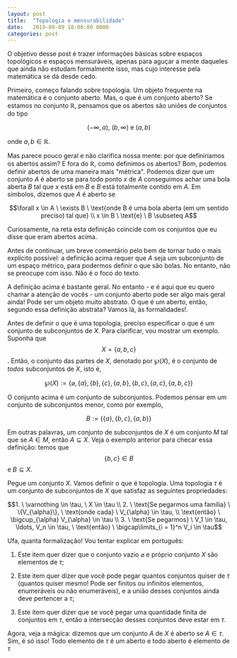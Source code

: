 ```yaml
---
layout: post
title:  "Topologia e mensurabilidade"
date:   2019-09-09 18:00:00 0000
categories: post
---
```


O objetivo desse post é trazer informações básicas sobre espaços topológicos e
espaços mensuráveis, apenas para aguçar a mente daqueles que ainda não
estudam formalmente isso, mas cujo interesse pela matemática se dá desde cedo.

Primeiro, começo falando sobre topologia. Um objeto frequente na matemática é o
conjunto aberto. Mas, o que é um conjunto aberto? Se estamos no conjunto $\mathbb{R}$, pensamos
que os abertos são uniões de conjuntos do tipo

$$(-\infty, a), \ (b, \infty) \ \text{e} \ (a, b)$$

onde $a, b \in \mathbb{R}$.

Mas parece pouco geral e não clarifica nossa mente: por que definiríamos os abertos assim?
E fora do $\mathbb{R}$, como definimos os abertos? Bom, podemos definir abertos de uma maneira mais
"métrica". Podemos dizer que um conjunto $A$ é aberto se para todo
ponto $x$ de $A$ conseguimos achar uma bola aberta $B$ tal que $x$ está em $B$
e $B$ está totalmente contido em $A$. Em símbolos, dizemos que $A$ é aberto se

$$\forall x \in A \  \exists B \ \text{onde B é uma bola aberta (em um sentido preciso) tal que} \\
x \in B \ \text{e} \ B \subseteq A$$

Curiosamente, na reta esta definição coincide com os conjuntos que eu disse que eram
abertos acima.

Antes de continuar, um breve comentário pelo bem de tornar tudo o mais explícito possível: a definição
acima requer que $A$ seja um subconjunto de um espaço métrico, para podermos definir o que são bolas.
No entanto, não se preocupe com isso. Não é o foco do texto.

A definição acima é bastante geral. No entanto - e é aqui que eu quero chamar a atenção de vocês -
um conjunto aberto pode ser algo mais geral ainda! Pode ser um objeto muito abstrato.
O que é um aberto, então, segundo essa definição abstrata? Vamos lá, às formalidades!.

Antes de definir o que é uma topologia, preciso especificar o que é um conjunto
de subconjuntos de $X$. Para clarificar, vou mostrar um exemplo.
Suponha que $$X = \{a, b, c\}$$. Então, o conjunto das partes de $X$, denotado por $\wp(X)$,
é o conjunto de *todos* subconjuntos de $X$, isto é,

$$\wp(X) := \{\varnothing, \{a\}, \{b\}, \{c\}, \{a, b\}, \{b, c\}, \{a, c\}, \{a, b, c\} \}$$

O conjunto acima é um conjunto de subconjuntos. Podemos pensar em um conjunto de subconjuntos
menor, como por exemplo,

$$B := \{\{a\}, \{b, c\}, \{a, b\} \}$$

Em outras palavras, um conjunto de subconjuntos de $X$ é um conjunto $M$ tal que
se $A \in M$, então $A \subseteq X$. Veja o exemplo anterior para checar essa definição: temos que
$$\{b, c\} \in B$$ e $B \subseteq X$.

Pegue um conjunto $X$. Vamos definir o que é topologia. Uma topologia $\tau$ é um
conjunto de subconjuntos de $X$ que satisfaz as seguintes propriedades:

$$1. \ \varnothing \in \tau, \ X \in \tau \\
  2. \ \text{Se pegarmos uma família} \ \{V_{\alpha}\}, \ \text{onde cada} \ V_{\alpha} \in \tau, \\
  \text{então} \ \bigcup_{\alpha} V_{\alpha} \in \tau \\
  3. \ \text{Se pegarmos} \ V_1 \in \tau, \ldots, V_n \in \tau, \ \text{então} \ \bigcap\limits_{i = 1}^n V_i \in \tau$$

Ufa, quanta formalização! Vou tentar explicar em português:

1. Este item quer dizer que o conjunto vazio $\varnothing$ e próprio conjunto $X$ são elementos de $\tau$;

2. Este item quer dizer que você pode pegar quantos conjuntos quiser de $\tau$ (quantos quiser mesmo! Pode ser finitos ou infinitos elementos,
  enumeráveis ou não enumeráveis), e a união desses conjuntos ainda deve pertencer a $\tau$;

3. Este item quer dizer que se você pegar uma quantidade finita de conjuntos em $\tau$, então a intersecção desses
  conjuntos deve estar em $\tau$.

Agora, veja a mágica: dizemos que um conjunto $A$ de $X$ é aberto se $A \in \tau$.
Sim, é só isso! Todo elemento de $\tau$ é um aberto e todo aberto é elemento de $\tau$
